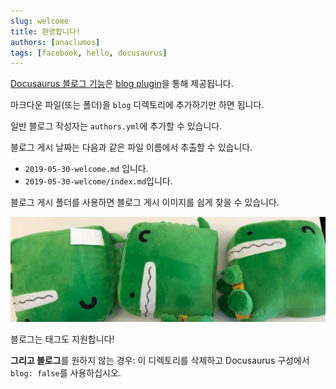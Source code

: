 ```yaml
---
slug: welcome
title: 환영합니다!
authors: [anaclumos]
tags: [facebook, hello, docusaurus]
---
```


[Docusaurus 블로그 기능](https://docusaurus.io/docs/blog)은 [blog plugin](https://docusaurus.io/docs/api/plugins/@docusaurus/content-blog)을 통해 제공됩니다.

마크다운 파일(또는 폴더)을 `blog` 디렉토리에 추가하기만 하면 됩니다.

일반 블로그 작성자는 `authors.yml`에 추가할 수 있습니다.

블로그 게시 날짜는 다음과 같은 파일 이름에서 추출할 수 있습니다.

- `2019-05-30-welcome.md` 입니다.
- `2019-05-30-welcome/index.md`입니다.

블로그 게시 폴더를 사용하면 블로그 게시 이미지를 쉽게 찾을 수 있습니다.

![Docusaurus Plushie](./docusaurus-plushie-banner.jpeg)

블로그는 태그도 지원합니다!

**그리고 블로그**를 원하지 않는 경우: 이 디렉토리를 삭제하고 Docusaurus 구성에서 `blog: false`를 사용하십시오.
